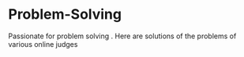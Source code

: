 # Problem-Solving
Passionate for problem solving . Here are solutions of the problems of various online judges 
